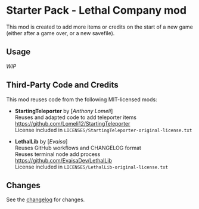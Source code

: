 # Starter Pack - Lethal Company mod

This mod is created to add more items or credits on the start of a new game (either after a game over, or a new savefile).


## Usage

_WIP_


## Third-Party Code and Credits

This mod reuses code from the following MIT-licensed mods:

- **StartingTeleporter** by [_Anthony Lomeli_]  
  Reuses and adapted code to add teleporter items  
  https://github.com/Lomeli12/StartingTeleporter  
  License included in `LICENSES/StartingTeleporter-original-license.txt`  
  

- **LethalLib** by [_Evaisa_]  
  Reuses GitHub workflows and CHANGELOG format  
  Reuses terminal node add process    
  https://github.com/EvaisaDev/LethalLib  
  License included in `LICENSES/LethalLib-original-license.txt`


## Changes

See the [changelog](https://github.com/esseivan/LC_StarterPack/blob/main/CHANGELOG.md) for changes.

